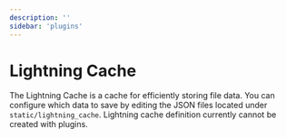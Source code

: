 ```yaml
---
description: ''
sidebar: 'plugins'
---
```


# Lightning Cache

The Lightning Cache is a cache for efficiently storing file data. You can configure which data to save by editing the JSON files located under `static/lightning_cache`. Lightning cache definition currently cannot be created with plugins.
